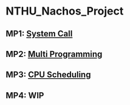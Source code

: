 # NTHU_Nachos_Project


## MP1: [System Call](NachOS-4.0_MP1_System_Call)

## MP2: [Multi Programming](NachOS-4.0_MP2_Mulit_Programming)

## MP3: [CPU Scheduling](NachOS-4.0_MP3_CPU_Scheduling)

## MP4: WIP